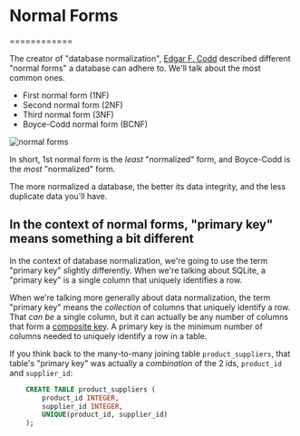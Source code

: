 # Normal Forms
============

The creator of "database normalization", [Edgar F. Codd](https://en.wikipedia.org/wiki/Edgar_F._Codd) described different "normal forms" a database can adhere to. We'll talk about the most common ones.

*   First normal form (1NF)
*   Second normal form (2NF)
*   Third normal form (3NF)
*   Boyce-Codd normal form (BCNF)

![normal forms](https://storage.googleapis.com/qvault-webapp-dynamic-assets/course_assets/CpDOeej.png)

In short, 1st normal form is the _least_ "normalized" form, and Boyce-Codd is the _most_ "normalized" form.

The more normalized a database, the better its data integrity, and the less duplicate data you'll have.

In the context of normal forms, "primary key" means something a bit different
-----------------------------------------------------------------------------

In the context of database normalization, we're going to use the term "primary key" slightly differently. When we're talking about SQLite, a "primary key" is a single column that uniquely identifies a row.

When we're talking more generally about data normalization, the term "primary key" means the _collection_ of columns that uniquely identify a row. That _can be_ a single column, but it can actually be any number of columns that form a [composite key](https://en.wikipedia.org/wiki/Composite_key). A primary key is the minimum number of columns needed to uniquely identify a row in a table.

If you think back to the many-to-many joining table `product_suppliers`, that table's "primary key" was actually a _combination_ of the 2 ids, `product_id` and `supplier_id`:

```sql
    CREATE TABLE product_suppliers (
        product_id INTEGER,
        supplier_id INTEGER,
        UNIQUE(product_id, supplier_id)
    );
```